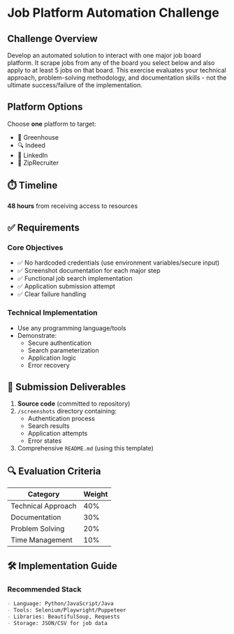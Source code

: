 # Job Platform Automation Challenge

## Challenge Overview
Develop an automated solution to interact with one major job board platform. It scrape jobs from  any of the board you select below and also apply to at least 5 jobs on that board. This exercise evaluates your technical approach, problem-solving methodology, and documentation skills - not the ultimate success/failure of the implementation.

## Platform Options
Choose **one** platform to target:
- 🏢 Greenhouse
- 🔍 Indeed  
- 💼 LinkedIn
- 📌 ZipRecruiter

## ⏱️ Timeline
**48 hours** from receiving access to resources

## ✅ Requirements

### Core Objectives
- ✅ No hardcoded credentials (use environment variables/secure input)
- ✅ Screenshot documentation for each major step
- ✅ Functional job search implementation
- ✅ Application submission attempt
- ✅ Clear failure handling

### Technical Implementation
- Use any programming language/tools
- Demonstrate:
  - Secure authentication
  - Search parameterization
  - Application logic
  - Error recovery

## 📝 Submission Deliverables

1. **Source code** (committed to repository)
2. `/screenshots` directory containing:
   - Authentication process
   - Search results
   - Application attempts
   - Error states
3. Comprehensive `README.md` (using this template)

## 🔍 Evaluation Criteria

| Category          | Weight |
|-------------------|--------|
| Technical Approach | 40%    |
| Documentation      | 30%    |
| Problem Solving    | 20%    |
| Time Management    | 10%    |

## 🛠️ Implementation Guide

### Recommended Stack
```markdown
- Language: Python/JavaScript/Java
- Tools: Selenium/Playwright/Puppeteer
- Libraries: BeautifulSoup, Requests
- Storage: JSON/CSV for job data
